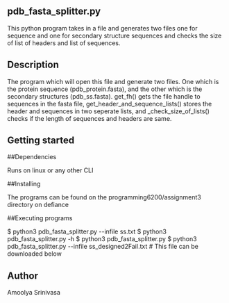 ## pdb_fasta_splitter.py
This python program takes in a file and generates two files one for sequence and one for secondary structure sequences and checks the size of list of headers and list of sequences.
## Description
The program which will open this file and generate two files. One which is the protein sequence (pdb_protein.fasta), and the other which is the secondary structures (pdb_ss.fasta). 
get_fh() gets the file handle to sequences in the fasta file, get_header_and_sequence_lists() stores the header and sequences in two seperate lists, and _check_size_of_lists() checks if the length of sequences and headers are same.
## Getting started

##Dependencies

Runs on linux or any other CLI

##Installing

The programs can be found on the programming6200/assignment3 directory on defiance

##Executing programs

$ python3 pdb_fasta_splitter.py --infile ss.txt
$ python3 pdb_fasta_splitter.py -h 
$ python3 pdb_fasta_splitter.py
$ python3 pdb_fasta_splitter.py --infile ss_designed2Fail.txt # This file can be downloaded below

## Author
Amoolya Srinivasa

